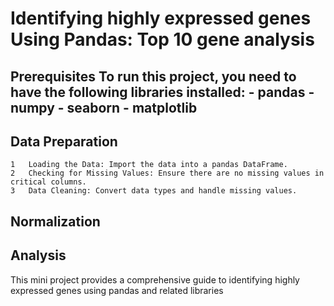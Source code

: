 # Identifying highly expressed genes Using Pandas: Top 10 gene analysis 

## Prerequisites To run this project, you need to have the following libraries installed: - pandas - numpy  - seaborn - matplotlib 

## Data Preparation
	1	Loading the Data: Import the data into a pandas DataFrame.
	2	Checking for Missing Values: Ensure there are no missing values in critical columns.
	3	Data Cleaning: Convert data types and handle missing values.

## Normalization

## Analysis

This mini project provides a comprehensive guide to identifying highly expressed genes using pandas and related libraries
